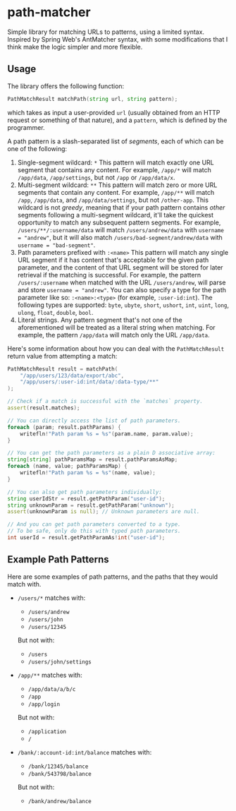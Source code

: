 # path-matcher
Simple library for matching URLs to patterns, using a limited syntax. Inspired by Spring Web's AntMatcher syntax, with some modifications that I think make the logic simpler and more flexible.

## Usage
The library offers the following function:

```d
PathMatchResult matchPath(string url, string pattern);
```

which takes as input a user-provided `url` (usually obtained from an HTTP request or something of that nature), and a `pattern`, which is defined by the programmer.

A path pattern is a slash-separated list of *segments*, each of which can be one of the following:

1. Single-segment wildcard: `*` This pattern will match exactly one URL segment that contains any content. For example, `/app/*` will match `/app/data`, `/app/settings`, but not `/app` or `/app/data/x`.
2. Multi-segment wildcard: `**` This pattern will match zero or more URL segments that contain any content. For example, `/app/**` will match `/app`, `/app/data`, and `/app/data/settings`, but not `/other-app`. This wildcard is not *greedy*, meaning that if your path pattern contains *other* segments following a multi-segment wildcard, it'll take the quickest opportunity to match any subsequent pattern segments. For example, `/users/**/:username/data` will match `/users/andrew/data` with `username = "andrew"`, but it will also match `/users/bad-segment/andrew/data` with `username = "bad-segment"`.
3. Path parameters prefixed with `:<name>` This pattern will match any single URL segment if it has content that's acceptable for the given path parameter, and the content of that URL segment will be stored for later retrieval if the matching is successful. For example, the pattern `/users/:username` when matched with the URL `/users/andrew`, will parse and store `username = "andrew"`. You can also specify a type for the path parameter like so: `:<name>:<type>` (for example, `:user-id:int`). The following types are supported: `byte`, `ubyte`, `short`, `ushort`, `int`, `uint`, `long`, `ulong`, `float`, `double`, `bool`.
4. Literal strings. Any pattern segment that's not one of the aforementioned will be treated as a literal string when matching. For example, the pattern `/app/data` will match only the URL `/app/data`.

Here's some information about how you can deal with the `PathMatchResult` return value from attempting a match:

```d
PathMatchResult result = matchPath(
    "/app/users/123/data/export/abc",
    "/app/users/:user-id:int/data/:data-type/**"
);

// Check if a match is successful with the `matches` property.
assert(result.matches);

// You can directly access the list of path parameters.
foreach (param; result.pathParams) {
    writefln!"Path param %s = %s"(param.name, param.value);
}

// You can get the path parameters as a plain D associative array:
string[string] pathParamsMap = result.pathParamsAsMap;
foreach (name, value; pathParamsMap) {
    writefln!"Path param %s = %s"(name, value);
}

// You can also get path parameters individually:
string userIdStr = result.getPathParam("user-id");
string unknownParam = result.getPathParam("unknown");
assert(unknownParam is null); // Unknown parameters are null.

// And you can get path parameters converted to a type.
// To be safe, only do this with typed path parameters.
int userId = result.getPathParamAs!int("user-id");
```

## Example Path Patterns

Here are some examples of path patterns, and the paths that they would match with.

- `/users/*` matches with:
    - `/users/andrew`
    - `/users/john`
    - `/users/12345`

    But not with:
    - `/users`
    - `/users/john/settings`
- `/app/**` matches with:
    - `/app/data/a/b/c`
    - `/app`
    - `/app/login`

    But not with:
    - `/application`
    - `/`
- `/bank/:account-id:int/balance` matches with:
    - `/bank/12345/balance`
    - `/bank/543798/balance`

    But not with:
    - `/bank/andrew/balance`
